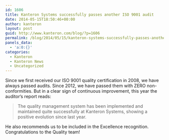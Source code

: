 ```yaml
---
id: 1606
title: Kanteron Systems successfully passes another ISO 9001 audit
date: 2014-05-15T18:50:46+00:00
author: kanteron
layout: post
guid: http://www.kanteron.com/blog/?p=1606
permalink: /blog/2014/05/15/kanteron-systems-successfully-passes-another-iso-9001-audit/
panels_data:
  - 'a:0:{}'
categories:
  - Kanteron
  - Kanteron News
  - Uncategorized
---
```

Since we first received our ISO 9001 quality certification in 2008, we have always passed audits. Since 2012, we have passed them with ZERO non-conformities. But in a clear sign of continuous improvement, this year the auditor‘s report reads:

> The quality management system has been implemented and maintained quite successfully at Kanteron Systems, showing a positive evolution since last year.

He also recommends us to be included in the Excellence recognition. Congratulations to the Quality team!